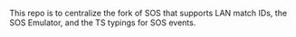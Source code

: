 This repo is to centralize the fork of SOS that supports LAN match IDs, the SOS Emulator, and the TS typings for SOS events.
